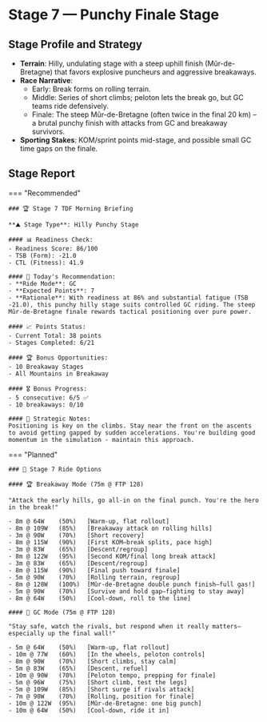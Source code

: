 # Stage 7 — Punchy Finale Stage

## Stage Profile and Strategy

- **Terrain**: Hilly, undulating stage with a steep uphill finish (Mûr-de-Bretagne) that favors explosive puncheurs and aggressive breakaways.
- **Race Narrative**:
	- Early: Break forms on rolling terrain.
	- Middle: Series of short climbs; peloton lets the break go, but GC teams ride defensively.
	- Finale: The steep Mûr-de-Bretagne (often twice in the final 20 km) – a brutal punchy finish with attacks from GC and breakaway survivors.
- **Sporting Stakes**: KOM/sprint points mid-stage, and possible small GC time gaps on the finale.

## Stage Report

=== "Recommended"

	### 🏆 Stage 7 TDF Morning Briefing

	**⛰️ Stage Type**: Hilly Punchy Stage

	#### 📊 Readiness Check:
	- Readiness Score: 86/100
	- TSB (Form): -21.0
	- CTL (Fitness): 41.9

	#### 🎯 Today's Recommendation:
	- **Ride Mode**: GC
	- **Expected Points**: 7
	- **Rationale**: With readiness at 86% and substantial fatigue (TSB -21.0), this punchy hilly stage suits controlled GC riding. The steep Mûr-de-Bretagne finale rewards tactical positioning over pure power.

	#### 📈 Points Status:
	- Current Total: 38 points
	- Stages Completed: 6/21

	#### 🏆 Bonus Opportunities:
	- 10 Breakaway Stages
	- All Mountains in Breakaway

	#### 🎖️ Bonus Progress:
	- 5 consecutive: 6/5 ✅
	- 10 breakaways: 0/10

	#### 📝 Strategic Notes:
	Positioning is key on the climbs. Stay near the front on the ascents to avoid getting gapped by sudden accelerations. You're building good momentum in the simulation - maintain this approach.

=== "Planned"

	### 🚴 Stage 7 Ride Options

	#### 🏆 Breakaway Mode (75m @ FTP 128)
	
	"Attack the early hills, go all-in on the final punch. You're the hero in the break!"

	- 8m @ 64W    (50%)   [Warm-up, flat rollout]
	- 8m @ 109W   (85%)   [Breakaway attack on rolling hills]
	- 3m @ 90W    (70%)   [Short recovery]
	- 8m @ 115W   (90%)   [First KOM—break splits, pace high]
	- 3m @ 83W    (65%)   [Descent/regroup]
	- 8m @ 122W   (95%)   [Second KOM/final long break attack]
	- 3m @ 83W    (65%)   [Descent/regroup]
	- 8m @ 115W   (90%)   [Final push toward finale]
	- 5m @ 90W    (70%)   [Rolling terrain, regroup]
	- 8m @ 128W   (100%)  [Mûr-de-Bretagne double punch finish—full gas!]
	- 5m @ 90W    (70%)   [Survive and hold gap—fighting to stay away]
	- 8m @ 64W    (50%)   [Cool-down, roll to the line]
	
	#### 🦺 GC Mode (75m @ FTP 128)

	"Stay safe, watch the rivals, but respond when it really matters—especially up the final wall!"

	- 5m @ 64W    (50%)   [Warm-up, flat rollout]
	- 10m @ 77W   (60%)   [In the wheels, peloton controls]
	- 8m @ 90W    (70%)   [Short climbs, stay calm]
	- 5m @ 83W    (65%)   [Descent, refuel]
	- 10m @ 90W   (70%)   [Peloton tempo, prepping for finale]
	- 5m @ 96W    (75%)   [Short climb, test the legs]
	- 5m @ 109W   (85%)   [Short surge if rivals attack]
	- 7m @ 90W    (70%)   [Rolling, position for finale]
	- 10m @ 122W  (95%)   [Mûr-de-Bretagne: one big punch]
	- 10m @ 64W   (50%)   [Cool-down, ride it in]
